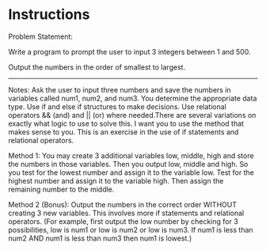 # Instructions  
Problem Statement:

Write a program to prompt the user to input 3 integers between 1 and 500.

Output the numbers in the order of smallest to largest.

------------------------------------------------------------------------------------------------------------------

Notes: Ask the user to input three numbers and save the numbers in variables called num1, num2, and num3. You determine the appropriate data type. Use if and else if structures to make decisions. Use relational operators && (and) and || (or) where needed.There are several variations on exactly what logic to use to solve this. I want you to use the method that makes sense to you. This is an exercise in the use of if statements and relational operators. 

Method 1: You may create 3 additional variables low, middle, high and store the numbers in those variables. Then you output low, middle and high. So you test for the lowest number and assign it to the variable low. Test for the highest number and assign it to the variable high. Then assign the remaining number to the middle.

Method 2 (Bonus): Output the numbers in the correct order WITHOUT creating 3 new variables. This involves more if statements and relational operators. (For example, first output the low number by checking for 3 possibilities, low is num1 or low is num2 or low is num3. If num1 is less than num2 AND num1 is less than num3 then num1 is lowest.)
  